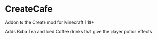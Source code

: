 # CreateCafe

Addon to the Create mod for Minecraft 1.18+

Adds Boba Tea and Iced Coffee drinks that give the player potion effects
